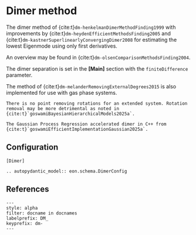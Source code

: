 # Dimer method

The dimer method of {cite:t}`dm-henkelmanDimerMethodFinding1999` with
improvements by {cite:t}`dm-heydenEfficientMethodsFinding2005` and
{cite:t}`dm-kastnerSuperlinearlyConvergingDimer2008` for estimating the lowest
Eigenmode using only first derivatives.

An overview may be found in {cite:t}`dm-olsenComparisonMethodsFinding2004`.

The dimer separation is set in the **[Main]** section with the
`finiteDifference` parameter.

The method of {cite:t}`dm-melanderRemovingExternalDegrees2015` is also
implemented for use with gas phase systems.

```{note}
There is no point removing rotations for an extended system. Rotation removal may be more detrimental as noted in {cite:t}`goswamiBayesianHierarchicalModels2025a`.
```

```{versionadded} 2.5
The Gaussian Process Regression accelerated dimer in C++ from {cite:t}`goswamiEfficientImplementationGaussian2025a`.
```

## Configuration

```{code-block} toml
[Dimer]
```

```{eval-rst}
.. autopydantic_model:: eon.schema.DimerConfig
```

## References

```{bibliography}
---
style: alpha
filter: docname in docnames
labelprefix: DM_
keyprefix: dm-
---
```
